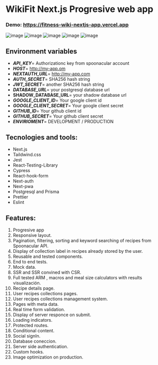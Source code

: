 # WikiFit Next.js Progresive web app

### Demo: https://fitness-wiki-nextjs-app.vercel.app

![image](https://drive.google.com/uc?export=view&id=1UqbxM00Pm-pUiSE6McABqf7mxd3d8sV4)
![image](https://drive.google.com/uc?export=view&id=1IDIYQV-juU67ZGneZ0xjdHVM3mXFYKF5)
![image](https://drive.google.com/uc?export=view&id=1cf5IjSBzulycDOsX14uLLrjhgheKnvqB)
![image](https://drive.google.com/uc?export=view&id=1fYjsATfQmjGpIZ7DqCVOF9VF94mh2IqT)
![image](https://drive.google.com/uc?export=view&id=1ob4ILLYSGk5TpKKib8CbLCxGg0mUZEYT)



## Environment variables

>

- **_API_KEY_**= Authorizationc key from spoonacular account
- **_HOST_**= http://my-app.om
- **_NEXTAUTH_URL_**= http://my-app.com
- **_AUTH_SECRET_**= SHA256 hash string
- **_JWT_SECRET_**= another SHA256 hash string
- **_DATABASE_URL_**= your postgresql database url
- **SHADOW_DATABASE_URL**= your shadow database url
- **_GOOGLE_CLIENT_ID_**= Your google client id
- **_GOOGLE_CLIENT_SECRET_**= Your google client secret
- **_GITHUB_ID_**= Your github client id
- **_GITHUB_SECRET_**= Your github client secret
- **_ENVIRIOMENT_**= DEVELOPMENT / PRODUCTION
  >

## Tecnologies and tools:

- Next.js
- Taildwind.css
- Jest
- React-Testing-Library
- Cypress
- React-hook-form
- Next-auth
- Next-pwa
- Postgresql and Prisma
- Prettier
- Eslint

## Features:

1. Progresive app
1. Responsive layout.
1. Pagination, filtering, sorting and keyword searching of recipes from Spoonacular API.
1. Display of collection label in recipes already stored by the user.
1. Reusable and tested components.
1. End to end tests.
1. Mock data.
1. SSR and SSR convined with CSR.
1. Full tested ARM , macros and meal size calculators with results visualización.
1. Recipe details page.
1. User recipes collections pages.
1. User recipes collections management system.
1. Pages with meta data.
1. Real time form validation.
1. Display of server responce on submit.
1. Loading indicators.
1. Protected routes.
1. Conditional content.
1. Social signIn.
1. Database coneccion.
1. Server side authentication.
1. Custom hooks.
1. Image optimization on production.
